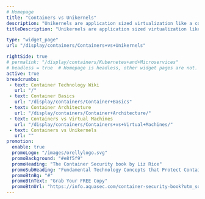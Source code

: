 ```yaml
---
# Homepage
title: "Containers vs Unikernels"
description: "Unikernels are application sized virtualization like a container but use a unique kernel and OS like with a virtual machine. They are an image that contains a library operating system that can be directly be run on a hypervisor. This page gathers resources about containers and virtual machines, including a review of their differences."
titleDescription: "Unikernels are application sized virtualization like a <a href='/display/containers/What+is+a+Container'>container</a> but use a unique kernel and OS like with a virtual machine. They are an image that contains a library operating system that can be directly be run on a hypervisor. This page gathers resources about containers and <a href='/display/containers/Containers+vs+Virtual+Machines'>virtual machine</a>, including a review of their differences." 

type: "widget_page"
url: "/display/containers/Containers+vs+Unikernels" 

rightSide: true 
# permalink: "/display/containers/Kubernetes+and+Microservices"
# headless = true  # Homepage is headless, other widget pages are not.
active: true
breadcrumbs:
 - text: Container Technology Wiki
   url: "/"
 - text: Container Basics
   url: "/display/containers/Container+Basics"
 - text: Container Architecture
   url: "/display/containers/Container+Architecture/"
 - text: Containers vs Virtual Machines
   url: "/display/containers/Containers+vs+Virtual+Machines/"
 - text: Containers vs Unikernels
   url: ""
promotion:
  enable: true
  promoLogo: "/images/orellylogo.svg"
  promoBackground: "#e8f5f9"
  promoHeading: "The Container Security book by Liz Rice"
  promoSubHeading: "Fundamental Technology Concepts that Protect Containerized Applications"
  promoBtnBg: "#"
  promoBtnText: "Grab Your FREE Copy"
  promoBtnUrl: "https://info.aquasec.com/container-security-book?utm_source=wiki"
---
```


